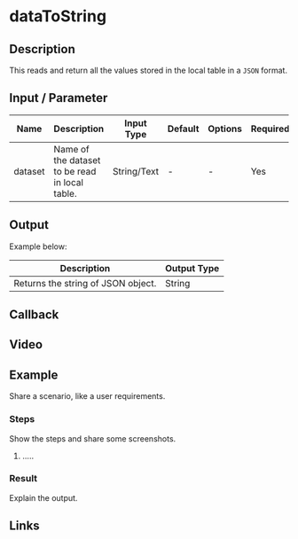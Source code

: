 # dataToString

## Description

This reads and return all the values stored in the local table in a `JSON` format.

## Input / Parameter

| Name | Description | Input Type | Default | Options | Required |
| ------ | ------ | ------ | ------ | ------ | ------ |
| dataset | Name of the dataset to be read in local table. | String/Text | - | - | Yes |


## Output

Example below:

| Description | Output Type |
| ------ | ------ |
| Returns the string of JSON object. | String |


## Callback

## Video

## Example

Share a scenario, like a user requirements.

### Steps

Show the steps and share some screenshots.

1. .....

<!-- Format: ![]({image-path}) -->

### Result

Explain the output.

<!-- Format: ![]({image-path}) -->

## Links
